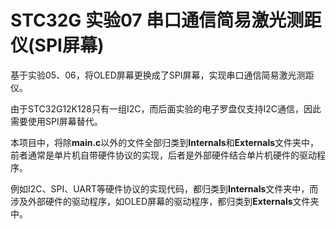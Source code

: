 # STC32G 实验07 串口通信简易激光测距仪(SPI屏幕)

基于实验05、06，将OLED屏幕更换成了SPI屏幕，实现串口通信简易激光测距仪。

由于STC32G12K128只有一组I2C，而后面实验的电子罗盘仅支持I2C通信，因此需要使用SPI屏幕替代。

本项目中，将除**main.c**以外的文件全部归类到**Internals**和**Externals**文件夹中，前者通常是单片机自带硬件协议的实现，后者是外部硬件结合单片机硬件的驱动程序。

例如I2C、SPI、UART等硬件协议的实现代码，都归类到**Internals**文件夹中，而涉及外部硬件的驱动程序，如OLED屏幕的驱动程序，都归类到**Externals**文件夹中。